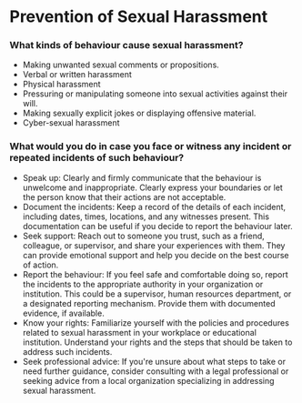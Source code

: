 # Prevention of Sexual Harassment
### What kinds of behaviour cause sexual harassment?
 - Making unwanted sexual comments or propositions.
 - Verbal or written harassment
 - Physical harassment
 - Pressuring or manipulating someone into sexual activities against their will.
 - Making sexually explicit jokes or displaying offensive material.
 - Cyber-sexual harassment
### What would you do in case you face or witness any incident or repeated incidents of such behaviour?
 -   Speak up: Clearly and firmly communicate that the behaviour is unwelcome and inappropriate. Clearly express your boundaries or let the person know that their actions are not acceptable.
 -  Document the incidents: Keep a record of the details of each incident, including dates, times, locations, and any witnesses present. This documentation can be useful if you decide to report the behaviour later.
 -   Seek support: Reach out to someone you trust, such as a friend, colleague, or supervisor, and share your experiences with them. They can provide emotional support and help you decide on the best course of action.
 -  Report the behaviour: If you feel safe and comfortable doing so, report the incidents to the appropriate authority in your organization or institution. This could be a supervisor, human resources department, or a designated reporting mechanism. Provide them with documented evidence, if available.
 - Know your rights: Familiarize yourself with the policies and procedures related to sexual harassment in your workplace or educational institution. Understand your rights and the steps that should be taken to address such incidents.
 -   Seek professional advice: If you're unsure about what steps to take or need further guidance, consider consulting with a legal professional or seeking advice from a local organization specializing in addressing sexual harassment.
